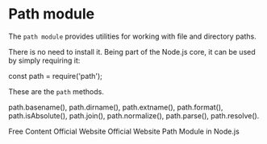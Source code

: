 # Path module

The `path module` provides utilities for working with file and directory paths.

There is no need to install it. Being part of the Node.js core, it can be used by simply requiring it:

const path = require('path');

These are the `path` methods.

path.basename(), path.dirname(), path.extname(), path.format(), path.isAbsolute(), path.join(), path.normalize(), path.parse(), path.resolve().


<ResourceGroupTitle>Free Content</ResourceGroupTitle>
<BadgeLink colorScheme='blue' badgeText='Read' href='https://nodejs.org/api/path.html'>Official Website</BadgeLink>
<BadgeLink colorScheme='yellow' badgeText='Read' href='https://nodejs.dev/en/learn/the-nodejs-path-module/'>Official Website</BadgeLink>
<BadgeLink badgeText='Watch' href='https://youtu.be/j95Lwxvi9JY'>Path Module in Node.js</BadgeLink>
